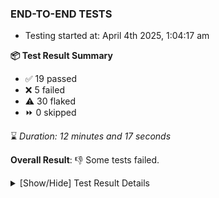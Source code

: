 ### END-TO-END TESTS

- Testing started at: April 4th 2025, 1:04:17 am

**📦 Test Result Summary**

- ✅ 19 passed
- ❌ 5 failed
- ⚠️ 30 flaked
- ⏩ 0 skipped

⌛ _Duration: 12 minutes and 17 seconds_

**Overall Result**: 👎 Some tests failed.



<details>
    <summary>[Show/Hide] Test Result Details</summary>
    <div markdown="1">

| Test | Browser | Test Case | Tags | Result |
| :---: | :---: | :--- | :---: | :---: |
| 1 | chromium-meshery-provider | Verify Kanvas Snapshot using data-testid | unstable | ⚠️ |
| 2 | chromium-meshery-provider | Add a cluster connection by uploading kubeconfig file | unstable | ⚠️ |
| 3 | chromium-meshery-provider | Transition to disconnected state and then back to connected state | unstable | ⚠️ |
| 4 | chromium-meshery-provider | Transition to ignored state and then back to connected state | unstable | ⚠️ |
| 5 | chromium-meshery-provider | Transition to not found state and then back to connected state | unstable | ⚠️ |
| 6 | chromium-meshery-provider | Delete Kubernetes cluster connections | unstable | ⚠️ |
| 7 | chromium-meshery-provider | Test if Notification button is displayed |  | ❌ |
| 8 | chromium-meshery-provider | Verify Configure Metrics Navigation and Settings | unstable | ⚠️ |
| 9 | chromium-meshery-provider | Verify Performance Analysis Details | unstable | ⚠️ |
| 10 | chromium-meshery-provider | Configure Existing Istio adapter through Mesh Adapter URL from Management page | unstable | ⚠️ |
| 11 | chromium-meshery-provider | Test if Profile button is displayed |  | ❌ |
| 12 | chromium-meshery-provider | Add performance profile with load generator &quot;fortio&quot; and service mesh &quot;None&quot; | unstable | ⚠️ |
| 13 | chromium-meshery-provider | Verify Kanvas Details | unstable | ⚠️ |
| 14 | chromium-meshery-provider | Ping Istio Adapter | unstable | ⚠️ |
| 15 | chromium-meshery-provider | Aggregation Charts are displayed |  | ❌ |
| 16 | chromium-meshery-provider | View detailed result of a performance profile (Graph Visualiser) with load generator &quot;fortio&quot; and service mesh &quot;None&quot; | unstable | ⚠️ |
| 17 | chromium-meshery-provider | Verify Meshery Docker Extension Details | unstable | ⚠️ |
| 18 | chromium-meshery-provider | Toggle &quot;Send Anonymous Usage Statistics&quot; | unstable | ⚠️ |
| 19 | chromium-meshery-provider | Connect to Meshery Istio Adapter and configure it |  | ❌ |
| 20 | chromium-meshery-provider | Edit the configuration of a performance profile with load generator &quot;fortio&quot; and service mesh &quot;None&quot; | unstable | ⚠️ |
| 21 | chromium-meshery-provider | Verify Meshery Design Embed Details | unstable | ⚠️ |
| 22 | chromium-meshery-provider | Toggle &quot;Send Anonymous Performance Results&quot; | unstable | ⚠️ |
| 23 | chromium-meshery-provider | Compare test of a performance profile with load generator &quot;fortio&quot; and service mesh &quot;None&quot; | unstable | ⚠️ |
| 24 | chromium-local-provider | Add a cluster connection by uploading kubeconfig file | unstable | ⚠️ |
| 25 | chromium-local-provider | Transition to disconnected state and then back to connected state | unstable | ⚠️ |
| 26 | chromium-local-provider | Transition to ignored state and then back to connected state | unstable | ⚠️ |
| 27 | chromium-local-provider | Transition to not found state and then back to connected state | unstable | ⚠️ |
| 28 | chromium-local-provider | Delete Kubernetes cluster connections | unstable | ⚠️ |
| 29 | chromium-meshery-provider | Verify Meshery Catalog Section Details | unstable | ⚠️ |
| 30 | chromium-local-provider | Verify Kanvas Snapshot using data-testid | unstable | ⚠️ |
| 31 | chromium-meshery-provider | Delete a performance profile with load generator &quot;fortio&quot; and service mesh &quot;None&quot; | unstable | ⚠️ |
| 32 | chromium-local-provider | Verify Configure Metrics Navigation and Settings | unstable | ⚠️ |
| 33 | chromium-meshery-provider | Verify Meshery Adapter for Istio Section | unstable | ⚠️ |
| 34 | chromium-local-provider | Verify Performance Analysis Details | unstable | ⚠️ |
| 35 | chromium-local-provider | Configure Existing Istio adapter through Mesh Adapter URL from Management page | unstable | ⚠️ |
| 36 | chromium-local-provider | Add performance profile with load generator &quot;fortio&quot; and service mesh &quot;None&quot; | unstable | ⚠️ |
| 37 | chromium-local-provider | Verify Meshery Adapter for Istio Section | unstable | ⚠️ |
| 38 | chromium-local-provider | Connect to Meshery Istio Adapter and configure it |  | ❌ |
| 39 | chromium-local-provider | Ping Istio Adapter | unstable | ⚠️ |
| 40 | chromium-local-provider | View detailed result of a performance profile (Graph Visualiser) with load generator &quot;fortio&quot; and service mesh &quot;None&quot; | unstable | ⚠️ |
| 41 | chromium-local-provider | Edit the configuration of a performance profile with load generator &quot;fortio&quot; and service mesh &quot;None&quot; | unstable | ⚠️ |
| 42 | chromium-local-provider | Compare test of a performance profile with load generator &quot;fortio&quot; and service mesh &quot;None&quot; | unstable | ⚠️ |
| 43 | chromium-local-provider | Delete a performance profile with load generator &quot;fortio&quot; and service mesh &quot;None&quot; | unstable | ⚠️ |

</div>
</details>


<!-- To see the full report, please visit our CI/CD pipeline with reporter. -->
